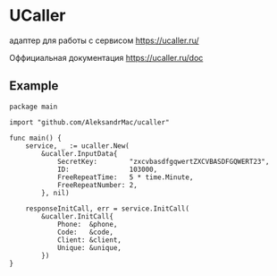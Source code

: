 # UCaller
адаптер для работы с сервисом https://ucaller.ru/

Оффициальная документация https://ucaller.ru/doc

## Example
```
package main

import "github.com/AleksandrMac/ucaller"

func main() {
    service, _ := ucaller.New(
        &ucaller.InputData{
            SecretKey:        "zxcvbasdfgqwertZXCVBASDFGQWERT23",
            ID:               103000,
            FreeRepeatTime:   5 * time.Minute,
            FreeRepeatNumber: 2,
        }, nil)

    responseInitCall, err = service.InitCall(
        &ucaller.InitCall{
            Phone:  &phone,
            Code:   &code,
            Client: &client,
            Unique: &unique,
        })
}
```
